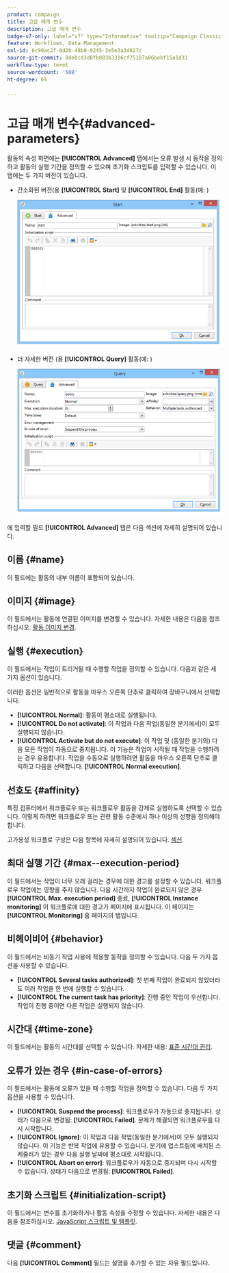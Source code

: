 ```yaml
---
product: campaign
title: 고급 매개 변수
description: 고급 매개 변수
badge-v7-only: label="v7" type="Informative" tooltip="Campaign Classic v7에만 적용"
feature: Workflows, Data Management
exl-id: 6c90ac2f-0d2b-48b0-9245-3e5e3a3d027c
source-git-commit: 8debcd3d8fb883b3316cf75187a86bebf15a1d31
workflow-type: tm+mt
source-wordcount: '508'
ht-degree: 6%

---
```


# 고급 매개 변수{#advanced-parameters}



활동의 속성 화면에는 **[!UICONTROL Advanced]** 탭에서는 오류 발생 시 동작을 정의하고 활동의 실행 기간을 정의할 수 있으며 초기화 스크립트를 입력할 수 있습니다. 이 탭에는 두 가지 버전이 있습니다.

* 간소화된 버전(용 **[!UICONTROL Start]** 및 **[!UICONTROL End]** 활동(예: )

  ![](assets/wf-advanced-basic.png)

* 더 자세한 버전 (용 **[!UICONTROL Query]** 활동(예: )

  ![](assets/wf-advanced-full.png)

에 입력할 필드 **[!UICONTROL Advanced]** 탭은 다음 섹션에 자세히 설명되어 있습니다.

## 이름 {#name}

이 필드에는 활동의 내부 이름이 포함되어 있습니다.

## 이미지 {#image}

이 필드에서는 활동에 연결된 이미지를 변경할 수 있습니다. 자세한 내용은 다음을 참조하십시오. [활동 이미지 변경](managing-activity-images.md).

## 실행 {#execution}

이 필드에서는 작업이 트리거될 때 수행할 작업을 정의할 수 있습니다. 다음과 같은 세 가지 옵션이 있습니다.

이러한 옵션은 일반적으로 활동을 마우스 오른쪽 단추로 클릭하여 장바구니에서 선택합니다.

* **[!UICONTROL Normal]**: 활동이 평소대로 실행됩니다.
* **[!UICONTROL Do not activate]**: 이 작업과 다음 작업(동일한 분기에서)이 모두 실행되지 않습니다.
* **[!UICONTROL Activate but do not execute]**: 이 작업 및 (동일한 분기의) 다음 모든 작업이 자동으로 중지됩니다. 이 기능은 작업이 시작될 때 작업을 수행하려는 경우 유용합니다. 작업을 수동으로 실행하려면 활동을 마우스 오른쪽 단추로 클릭하고 다음을 선택합니다. **[!UICONTROL Normal execution]**.

## 선호도 {#affinity}

특정 컴퓨터에서 워크플로우 또는 워크플로우 활동을 강제로 실행하도록 선택할 수 있습니다. 이렇게 하려면 워크플로우 또는 관련 활동 수준에서 하나 이상의 성향을 정의해야 합니다.

고가용성 워크플로 구성은 다음 항목에 자세히 설명되어 있습니다. [섹션](../../installation/using/configuring-campaign-server.md#high-availability-workflows-and-affinities).


## 최대 실행 기간 {#max--execution-period}

이 필드에서는 작업이 너무 오래 걸리는 경우에 대한 경고를 설정할 수 있습니다. 워크플로우 작업에는 영향을 주지 않습니다. 다음 시간까지 작업이 완료되지 않은 경우 **[!UICONTROL Max. execution period]** 종료, **[!UICONTROL Instance monitoring]** 이 워크플로에 대한 경고가 페이지에 표시됩니다. 이 페이지는 **[!UICONTROL Monitoring]** 홈 페이지의 탭입니다.

## 비헤이비어 {#behavior}

이 필드에서는 비동기 작업 사용에 적용할 동작을 정의할 수 있습니다. 다음 두 가지 옵션을 사용할 수 있습니다.

* **[!UICONTROL Several tasks authorized]**: 첫 번째 작업이 완료되지 않았더라도 여러 작업을 한 번에 실행할 수 있습니다.
* **[!UICONTROL The current task has priority]**: 진행 중인 작업이 우선합니다. 작업이 진행 중이면 다른 작업은 실행되지 않습니다.

## 시간대 {#time-zone}

이 필드에서는 활동의 시간대를 선택할 수 있습니다. 자세한 내용: [표준 시간대 관리](managing-time-zones.md).

## 오류가 있는 경우 {#in-case-of-errors}

이 필드에서는 활동에 오류가 있을 때 수행할 작업을 정의할 수 있습니다. 다음 두 가지 옵션을 사용할 수 있습니다.

* **[!UICONTROL Suspend the process]**: 워크플로우가 자동으로 중지됩니다. 상태가 다음으로 변경됨: **[!UICONTROL Failed]**. 문제가 해결되면 워크플로우를 다시 시작합니다.
* **[!UICONTROL Ignore]**: 이 작업과 다음 작업(동일한 분기에서)이 모두 실행되지 않습니다. 이 기능은 반복 작업에 유용할 수 있습니다. 분기에 업스트림에 배치된 스케줄러가 있는 경우 다음 실행 날짜에 평소대로 시작됩니다.
* **[!UICONTROL Abort on error]**: 워크플로우가 자동으로 중지되며 다시 시작할 수 없습니다. 상태가 다음으로 변경됨: **[!UICONTROL Failed]**.

## 초기화 스크립트 {#initialization-script}

이 필드에서는 변수를 초기화하거나 활동 속성을 수정할 수 있습니다. 자세한 내용은 다음을 참조하십시오. [JavaScript 스크립트 및 템플릿](javascript-scripts-and-templates.md).

## 댓글 {#comment}

다음 **[!UICONTROL Comment]** 필드는 설명을 추가할 수 있는 자유 필드입니다.
